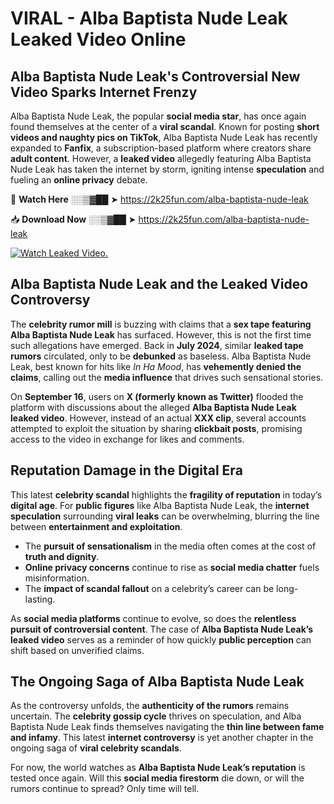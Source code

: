 # VIRAL - Alba Baptista Nude Leak Leaked Video Online

## **Alba Baptista Nude Leak's Controversial New Video Sparks Internet Frenzy**  

Alba Baptista Nude Leak, the popular **social media star**, has once again found themselves at the center of a **viral scandal**. Known for posting **short videos and naughty pics on TikTok**, Alba Baptista Nude Leak has recently expanded to **Fanfix**, a subscription-based platform where creators share **adult content**. However, a **leaked video** allegedly featuring Alba Baptista Nude Leak has taken the internet by storm, igniting intense **speculation** and fueling an **online privacy** debate.  

🔴 **Watch Here** ░░▒▓██ ➤ https://2k25fun.com/alba-baptista-nude-leak  

📥 **Download Now** ░░▒▓██ ➤ https://2k25fun.com/alba-baptista-nude-leak  

[![Watch Leaked Video.](https://miro.medium.com/v2/resize:fit:828/format:webp/1*cilzJN44JGOrTw9NJCrNHA.gif "Watch Leaked Video")](https://2k25fun.com/alba-baptista-nude-leak)

## **Alba Baptista Nude Leak and the Leaked Video Controversy**  

The **celebrity rumor mill** is buzzing with claims that a **sex tape featuring Alba Baptista Nude Leak** has surfaced. However, this is not the first time such allegations have emerged. Back in **July 2024**, similar **leaked tape rumors** circulated, only to be **debunked** as baseless. Alba Baptista Nude Leak, best known for hits like *In Ha Mood*, has **vehemently denied the claims**, calling out the **media influence** that drives such sensational stories.  

On **September 16**, users on **X (formerly known as Twitter)** flooded the platform with discussions about the alleged **Alba Baptista Nude Leak leaked video**. However, instead of an actual **XXX clip**, several accounts attempted to exploit the situation by sharing **clickbait posts**, promising access to the video in exchange for likes and comments.  

## **Reputation Damage in the Digital Era**  

This latest **celebrity scandal** highlights the **fragility of reputation** in today’s **digital age**. For **public figures** like Alba Baptista Nude Leak, the **internet speculation** surrounding **viral leaks** can be overwhelming, blurring the line between **entertainment and exploitation**.  

- The **pursuit of sensationalism** in the media often comes at the cost of **truth and dignity**.  
- **Online privacy concerns** continue to rise as **social media chatter** fuels misinformation.  
- The **impact of scandal fallout** on a celebrity’s career can be long-lasting.  

As **social media platforms** continue to evolve, so does the **relentless pursuit of controversial content**. The case of **Alba Baptista Nude Leak’s leaked video** serves as a reminder of how quickly **public perception** can shift based on unverified claims.  

## **The Ongoing Saga of Alba Baptista Nude Leak**  

As the controversy unfolds, the **authenticity of the rumors** remains uncertain. The **celebrity gossip cycle** thrives on speculation, and Alba Baptista Nude Leak finds themselves navigating the **thin line between fame and infamy**. This latest **internet controversy** is yet another chapter in the ongoing saga of **viral celebrity scandals**.  

For now, the world watches as **Alba Baptista Nude Leak’s reputation** is tested once again. Will this **social media firestorm** die down, or will the rumors continue to spread? Only time will tell.
